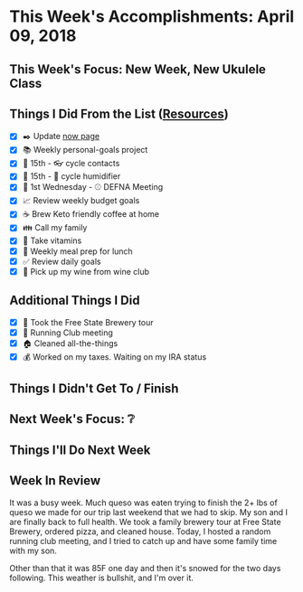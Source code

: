 # This Week's Accomplishments: April 09, 2018

## This Week's Focus: New Week, New Ukulele Class

## Things I Did From the List ([Resources](resources.md))

- [x] :black_nib: Update [now page](http://jefftriplett.com/now/)
- [x] :books: Weekly personal-goals project
- [x] :calendar: 15th - :eyeglasses: cycle contacts
- [x] :calendar: 15th - :guitar: cycle humidifier
- [x] :calendar: 1st Wednesday - :baseball: DEFNA Meeting
- [x] :chart_with_upwards_trend: Review weekly budget goals
- [x] :coffee: Brew Keto friendly coffee at home
- [x] :family: Call my family
- [x] :muscle: Take vitamins
- [x] :stew: Weekly meal prep for lunch
- [x] :white_check_mark: Review daily goals
- [x] :wine_glass: Pick up my wine from wine club

## Additional Things I Did

- [x] :beer: Took the Free State Brewery tour
- [x] :busts_in_silhouette: Running Club meeting
- [x] :house: Cleaned all-the-things
- [x] :moneybag: Worked on my taxes. Waiting on my IRA status

## Things I Didn't Get To / Finish

## Next Week's Focus: :grey_question:

## Things I'll Do Next Week

## Week In Review

It was a busy week. Much queso was eaten trying to finish the 2+ lbs of queso we made for our trip last weekend that we had to skip. My son and I are finally back to full health. We took a family brewery tour at Free State Brewery, ordered pizza, and cleaned house. Today, I hosted a random running club meeting, and I tried to catch up and have some family time with my son. 

Other than that it was 85F one day and then it's snowed for the two days following. This weather is bullshit, and I'm over it. 
